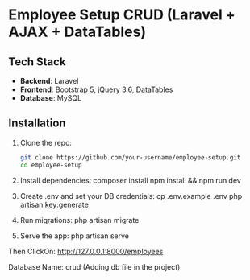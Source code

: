 # Employee Setup CRUD (Laravel + AJAX + DataTables)


## Tech Stack

- **Backend**: Laravel 
- **Frontend**: Bootstrap 5, jQuery 3.6, DataTables
- **Database**: MySQL

## Installation

1. Clone the repo:
   ```bash
   git clone https://github.com/your-username/employee-setup.git
   cd employee-setup
   ```

2. Install dependencies:
   composer install
   npm install && npm run dev
   
3. Create .env and set your DB credentials:
   cp .env.example .env
   php artisan key:generate
   
4. Run migrations:
   php artisan migrate
   
5. Serve the app:
   php artisan serve

Then ClickOn: http://127.0.0.1:8000/employees

Database Name: crud (Adding db file in the project)
